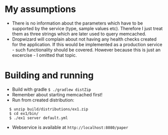 My assumptions
==============

  * There is no information about the parameters which have to be supported by the service (type, sample values etc). 
    Therefore I just treat them as three strings which are later used to query memcached.
  * Dropwizard will complain about not having any health checks created for the application. If this would be 
    implemented as a production service - such functionality should be covered. However because this is just an 
    excercise - I omitted that topic.
    
Building and running
====================

  * Build with gradle `$ ./gradlew distZip`
  * Remember about starting memcached first!
  * Run from created distribution: 
  
  ```
    $ unzip build/distributions/ex1.zip
    $ cd ex1/bin/
    $ ./ex1 server default.yml
  ```
  
  * Webservice is available at `http://localhost:8080/paper`